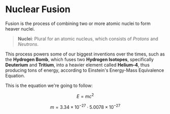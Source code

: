# Nuclear Fusion

Fusion is the process of combining two or more atomic nuclei to form heaver nuclei.

> **Nuclei**: Plural for an atomic nucleus, which consists of *Protons* and *Neutrons*.

This process powers some of our biggest inventions over the times, such as the **Hydrogen Bomb**, which fuses two **Hydrogen Isotopes**, specifically **Deuterium** and **Tritium**, into a heavier element called **Helium-4**, thus producing tons of energy, according to Einstein's Energy-Mass Equivalence Equation.

This is the equation we're going to follow:

$$E=mc^2$$

$$m=3.34 \times 10^{-27} \cdot 5.0078 \times 10^{-27}$$
